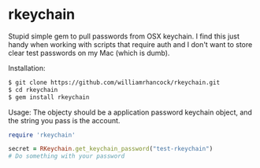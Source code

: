 # rkeychain
Stupid simple gem to pull passwords from OSX keychain.  I find this just handy when working with scripts that require auth and I don't want to store clear test passwords on my Mac (which is dumb).

Installation:
```bash
$ git clone https://github.com/williamrhancock/rkeychain.git
$ cd rkeychain
$ gem install rkeychain
``` 
Usage:
The objecty should be a application password keychain object, and the string you pass is the account.

```ruby
require 'rkeychain'

secret = RKeychain.get_keychain_password("test-rkeychain")
# Do something with your password
```
